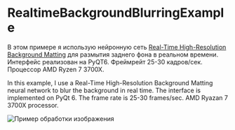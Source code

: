 # RealtimeBackgroundBlurringExample

В этом примере я использую нейронную сеть [Real-Time High-Resolution Background Matting](https://github.com/PeterL1n/BackgroundMattingV2) для размытия заднего фона в реальном времени.
Интерфейс реализован на PyQT6. Фреймрейт 25-30 кадров/сек. Процессор AMD Ryzen 7 3700X.

In this example, I use a Real-Time High-Resolution Background Matting neural network to blur the background in real time. The interface is implemented on PyQt 6. The frame rate is 25-30 frames/sec. AMD Ryazan 7 3700X processor.

![Пример обработки изображения](assets/screenshot.png)
